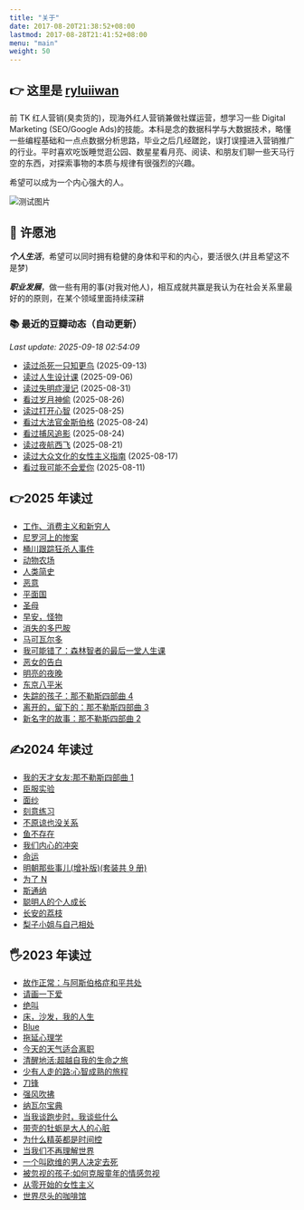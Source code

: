```yaml
---
title: "关于"
date: 2017-08-20T21:38:52+08:00
lastmod: 2017-08-28T21:41:52+08:00
menu: "main"
weight: 50
---
```


## 👉 这里是 [ryluiiwan](http://ryluiiwan.com)

前 TK 红人营销(臭卖货的)，现海外红人营销兼做社媒运营，想学习一些 Digital Marketing (SEO/Google Ads)的技能。本科是念的数据科学与大数据技术，略懂一些编程基础和一点点数据分析思路，毕业之后几经蹉跎，误打误撞进入营销推广的行业。平时喜欢吃饭睡觉逛公园、数星星看月亮、阅读、和朋友们聊一些天马行空的东西，对探索事物的本质与规律有很强烈的兴趣。

希望可以成为一个内心强大的人。

![测试图片](/images/About.jpg)

## 🥂 许愿池

**_个人生活_**，希望可以同时拥有稳健的身体和平和的内心，要活很久(并且希望这不是梦)

**_职业发展_**，做一些有用的事(对我对他人)，相互成就共赢是我认为在社会关系里最好的的原则，在某个领域里面持续深耕

<!-- douban start -->

### 📚 最近的豆瓣动态（自动更新）
_Last update: 2025-09-18 02:54:09_

- [读过杀死一只知更鸟](https://book.douban.com/subject/26879778/)  (2025-09-13)
- [读过人生设计课](https://book.douban.com/subject/35812149/)  (2025-09-06)
- [读过失明症漫记](https://book.douban.com/subject/35984787/)  (2025-08-31)
- [看过岁月神偷](https://movie.douban.com/subject/3792799/)  (2025-08-26)
- [读过打开心智](https://book.douban.com/subject/36089614/)  (2025-08-25)
- [看过大法官金斯伯格](https://movie.douban.com/subject/27615467/)  (2025-08-24)
- [看过捕风追影](https://movie.douban.com/subject/36600459/)  (2025-08-24)
- [读过夜航西飞](https://book.douban.com/subject/30187222/)  (2025-08-21)
- [读过大众文化的女性主义指南](https://book.douban.com/subject/36930643/)  (2025-08-17)
- [看过我可能不会爱你](https://movie.douban.com/subject/6129693/)  (2025-08-11)

<!-- douban end -->

## 👉2025 年读过

- [工作、消费主义和新穷人](https://book.douban.com/subject/36519486/)
- [尼罗河上的惨案](https://book.douban.com/subject/25697546/)
- [桶川跟踪狂杀人事件](https://book.douban.com/subject35094680/)
- [动物农场](https://book.douban.com/subject/4908879/)
- [人类简史](https://book.douban.com/subject/25985021/)
- [恶意](https://book.douban.com/subject/26877752/)
- [平面国](https://book.douban.com/subject/35170896/)
- [圣母](https://book.douban.com/subject/30475757/)
- [早安，怪物](https://book.douban.com/subject/36700758/)
- [消失的多巴胺](https://book.douban.com/subject/37058625/)
- [马可瓦尔多](https://book.douban.com/subject/34799583/)
- [我可能错了：森林智者的最后一堂人生课](https://book.douban.com/subject/37021120/)
- [恶女的告白](https://book.douban.com/subject/36743030/)
- [明亮的夜晚](https://book.douban.com/subject/36457094/)
- [东京八平米](https://book.douban.com/subject/36096287/)
- [失踪的孩子：那不勒斯四部曲 4](https://book.douban.com/subject/30172069/)
- [离开的，留下的：那不勒斯四部曲 3](https://book.douban.com/subject/27104959/)
- [新名字的故事：那不勒斯四部曲 2](https://book.douban.com/subject/26986954/)

## ✍2024 年读过

- [我的天才女友:那不勒斯四部曲 1](https://book.douban.com/subject/26878124/)
- [臣服实验](https://book.douban.com/subject/30384422/)
- [面纱](https://book.douban.com/subject/26757680/)
- [刻意练习](https://book.douban.com/subject/26895993/)
- [不原谅也没关系](https://book.douban.com/subject/36132802/)
- [鱼不存在](https://book.douban.com/subject/36096300/)
- [我们内心的冲突](https://book.douban.com/subject/35627242/)
- [命运](https://book.douban.com/subject/36084340/)
- [明朝那些事儿(增补版)(套装共 9 册)](https://book.douban.com/subject/27127895/)
- [为了 N](https://book.douban.com/subject/10345553/)
- [斯通纳](https://book.douban.com/subject/26425831/)
- [聪明人的个人成长](https://book.douban.com/subject/36018994/)
- [长安的荔枝](https://book.douban.com/subject/36104107/)
- [梨子小姐与自己相处](https://book.douban.com/subject/36316908/)

## 🖐2023 年读过

- [故作正常：与阿斯伯格症和平共处](https://book.douban.com/subject/26958752/)
- [请画一下爱](https://book.douban.com/subject/35771718/)
- [绝叫](https://book.douban.com/subject/35031587/)
- [床，沙发，我的人生](https://book.douban.com/subject/36243264/)
- [Blue](https://book.douban.com/subject/35503551/)
- [拖延心理学](https://book.douban.com/subject/4180711/)
- [今天的天气适合离职](https://book.douban.com/subject/36401716/)
- [清醒地活:超越自我的生命之旅](https://book.douban.com/subject/35581777/)
- [少有人走的路:心智成熟的旅程](https://book.douban.com/subject/1775691/)
- [刀锋](https://book.douban.com/subject/26896878/)
- [强风吹拂](https://book.douban.com/subject/33440237/)
- [纳瓦尔宝典](https://book.douban.com/subject/35876121/)
- [当我谈跑步时，我谈些什么](https://book.douban.com/subject/26575679/)
- [带壳的牡蛎是大人的心脏](https://book.douban.com/subject/36082424/)
- [为什么精英都是时间控](https://book.douban.com/subject/30188003/)
- [当我们不再理解世界](https://book.douban.com/subject/36073906/)
- [一个叫欧维的男人决定去死](https://book.douban.com/subject/27054340/)
- [被忽视的孩子:如何克服童年的情感忽视](https://book.douban.com/subject/30358363/)
- [从零开始的女性主义](https://book.douban.com/subject/35523099/)
- [世界尽头的咖啡馆](https://book.douban.com/subject/33422386/)

